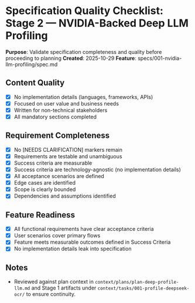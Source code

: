 # Specification Quality Checklist: Stage 2 — NVIDIA-Backed Deep LLM Profiling

**Purpose**: Validate specification completeness and quality before proceeding to planning
**Created**: 2025-10-29
**Feature**: specs/001-nvidia-llm-profiling/spec.md

## Content Quality

- [X] No implementation details (languages, frameworks, APIs)
- [X] Focused on user value and business needs
- [X] Written for non-technical stakeholders
- [X] All mandatory sections completed

## Requirement Completeness

- [X] No [NEEDS CLARIFICATION] markers remain
- [X] Requirements are testable and unambiguous
- [X] Success criteria are measurable
- [X] Success criteria are technology-agnostic (no implementation details)
- [X] All acceptance scenarios are defined
- [X] Edge cases are identified
- [X] Scope is clearly bounded
- [X] Dependencies and assumptions identified

## Feature Readiness

- [X] All functional requirements have clear acceptance criteria
- [X] User scenarios cover primary flows
- [X] Feature meets measurable outcomes defined in Success Criteria
- [X] No implementation details leak into specification

## Notes

- Reviewed against plan context in `context/plans/plan-deep-profile-llm.md` and Stage 1 artifacts under `context/tasks/001-profile-deepseek-ocr/` to ensure continuity.
